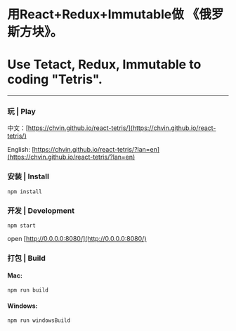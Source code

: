 # 用React+Redux+Immutable做 《俄罗斯方块》。
# Use Tetact, Redux, Immutable to coding "Tetris".
--------------------------------------------
### 玩 | Play
中文：[https://chvin.github.io/react-tetris/](https://chvin.github.io/react-tetris/)

English: [https://chvin.github.io/react-tetris/?lan=en](https://chvin.github.io/react-tetris/?lan=en)

### 安装 | Install

```
npm install
```

### 开发 | Development

```
npm start
```
open [http://0.0.0.0:8080/](http://0.0.0.0:8080/)

### 打包 | Build
#### Mac:

```
npm run build
```

#### Windows:

```
npm run windowsBuild
```


